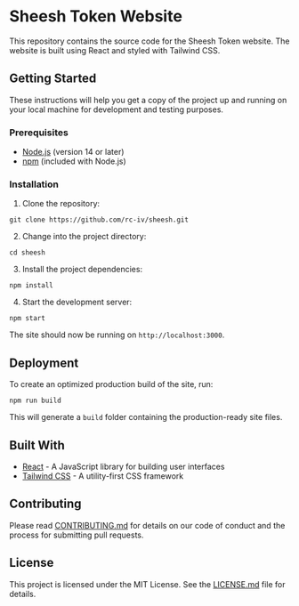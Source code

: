# Sheesh Token Website

This repository contains the source code for the Sheesh Token website. The website is built using React and styled with Tailwind CSS.

## Getting Started

These instructions will help you get a copy of the project up and running on your local machine for development and testing purposes.

### Prerequisites

- [Node.js](https://nodejs.org/en/download/) (version 14 or later)
- [npm](https://www.npmjs.com/get-npm) (included with Node.js)

### Installation

1. Clone the repository:

```git clone https://github.com/rc-iv/sheesh.git```

2. Change into the project directory:

```cd sheesh```

3. Install the project dependencies:

```npm install```

4. Start the development server:

```npm start```


The site should now be running on `http://localhost:3000`.

## Deployment

To create an optimized production build of the site, run:

```npm run build```


This will generate a `build` folder containing the production-ready site files.

## Built With

- [React](https://reactjs.org/) - A JavaScript library for building user interfaces
- [Tailwind CSS](https://tailwindcss.com/) - A utility-first CSS framework

## Contributing

Please read [CONTRIBUTING.md](CONTRIBUTING.md) for details on our code of conduct and the process for submitting pull requests.

## License

This project is licensed under the MIT License. See the [LICENSE.md](LICENSE.md) file for details.

